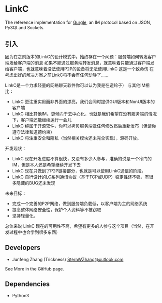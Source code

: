 LinkC
=====

The reference implementation for [Gurgle](https://github.com/AOSC-Dev/gurgle), an IM protocol based
on JSON, Py3Qt and Sockets.

引入
----

因为在之前版本的LinkC的设计模式中，始终存在一个问题：服务端如何转发客户端发给客户端的消息
如果不能通过服务端转发消息，就意味着只能通过客户端发给客户端，也就意味着没法使用P2P的设备将无法使用LinkC
这是一个致命伤
在考虑出好的解决方案之前LinkC将不会有任何动静了......

LinkC是一个力求轻量的网络聊天软件你可以认为我是在造轮子）
与其他IM相比：
  - LinkC 更注重实用而非界面的漂亮，我们会同时提供GUI版本和NonUI版本的客户端
  - LinkC 相比其他IM，更倾向于去中心化，也就是我们希望在没有服务端的情况下，客户端还能继续运行一会儿
  - LinkC 纯属于开源软件，你可以拷贝服务端做任何修改然后重新发布（但请你遵守法律和道德约束）
  - LinkC 将注重安全和隐私（当然相关模块还未完全实现），源码开放。

开发现状：
  - LinkC 现在开发进度不算很快，又没有多少人参与，准确的说是一个冷门的IM，但是本人还是希望继续开发下去
  - LinkC 现在只做到了P2P链接部分，也就是可以使用LinkC通信的阶段。
  - LinkC 自行设计的LC系列通讯协议（基于TCP或UDP）稳定性还不强，有很多隐藏的BUG还未发现

未来目标：
  - 完成一个完善的P2P网络，做到服务端负载低，以客户端为主的网络系统
  - 提高整体网络安全性，保护个人资料等不被窃取
  - 坚持轻量化。

总体来说 LinkC 现在的可用性不高，希望有更多的人参与这个项目（当然，在开发过程中也会学到很多东西）



Developers
----------

* Junfeng Zhang (Trickness) <SternWZhang@outlook.com>

See More in the GitHub page.

Dependencies
------------

* Python3
